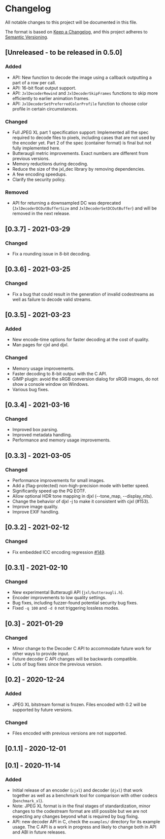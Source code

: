 # Changelog

All notable changes to this project will be documented in this file.

The format is based on [Keep a Changelog](https://keepachangelog.com/en/1.0.0/),
and this project adheres to [Semantic Versioning](https://semver.org/spec/v2.0.0.html).

## [Unreleased - to be released in 0.5.0]
### Added
 - API: New function to decode the image using a callback outputting a part of a
   row per call.
 - API: 16-bit float output support.
 - API: `JxlDecoderRewind` and `JxlDecoderSkipFrames` functions to skip more
   efficiently to earlier animation frames.
 - API: `JxlDecoderSetPreferredColorProfile` function to choose color profile in
   certain circumstances.

### Changed
 - Full JPEG XL part 1 specification support: Implemented all the spec required
   to decode files to pixels, including cases that are not used by the encoder
   yet. Part 2 of the spec (container format) is final but not fully implemented
   here.
 - Butteraugli metric improvements. Exact numbers are different from previous
   versions.
 - Memory reductions during decoding.
 - Reduce the size of the jxl_dec library by removing dependencies.
 - A few encoding speedups.
 - Clarify the security policy.

### Removed
- API for returning a downsampled DC was deprecated
  (`JxlDecoderDCOutBufferSize` and `JxlDecoderSetDCOutBuffer`) and will be
  removed in the next release.

## [0.3.7] - 2021-03-29
### Changed
 - Fix a rounding issue in 8-bit decoding.

## [0.3.6] - 2021-03-25
### Changed
 - Fix a bug that could result in the generation of invalid codestreams as
   well as failure to decode valid streams.

## [0.3.5] - 2021-03-23
### Added
 - New encode-time options for faster decoding at the cost of quality.
 - Man pages for cjxl and djxl.

### Changed
 - Memory usage improvements.
 - Faster decoding to 8-bit output with the C API.
 - GIMP plugin: avoid the sRGB conversion dialog for sRGB images, do not show
   a console window on Windows.
 - Various bug fixes.

## [0.3.4] - 2021-03-16
### Changed
 - Improved box parsing.
 - Improved metadata handling.
 - Performance and memory usage improvements.

## [0.3.3] - 2021-03-05
### Changed
 - Performance improvements for small images.
 - Add a (flag-protected) non-high-precision mode with better speed.
 - Significantly speed up the PQ EOTF.
 - Allow optional HDR tone mapping in djxl (--tone_map, --display_nits).
 - Change the behavior of djxl -j to make it consistent with cjxl (#153).
 - Improve image quality.
 - Improve EXIF handling.

## [0.3.2] - 2021-02-12
### Changed
 - Fix embedded ICC encoding regression
   [#149](https://gitlab.com/wg1/jpeg-xl/-/issues/149).

## [0.3.1] - 2021-02-10
### Changed
 - New experimental Butteraugli API (`jxl/butteraugli.h`).
 - Encoder improvements to low quality settings.
 - Bug fixes, including fuzzer-found potential security bug fixes.
 - Fixed `-q 100` and `-d 0` not triggering lossless modes.

## [0.3] - 2021-01-29
### Changed
 - Minor change to the Decoder C API to accommodate future work for other ways
   to provide input.
 - Future decoder C API changes will be backwards compatible.
 - Lots of bug fixes since the previous version.

## [0.2] - 2020-12-24
### Added
 - JPEG XL bitstream format is frozen. Files encoded with 0.2 will be supported
   by future versions.

### Changed
 - Files encoded with previous versions are not supported.

## [0.1.1] - 2020-12-01

## [0.1] - 2020-11-14
### Added
 - Initial release of an encoder (`cjxl`) and decoder (`djxl`) that work
   together as well as a benchmark tool for comparison with other codecs
   (`benchmark_xl`).
 - Note: JPEG XL format is in the final stages of standardization, minor changes
   to the codestream format are still possible but we are not expecting any
   changes beyond what is required by bug fixing.
 - API: new decoder API in C, check the `examples/` directory for its example
   usage. The C API is a work in progress and likely to change both in API and
   ABI in future releases.
